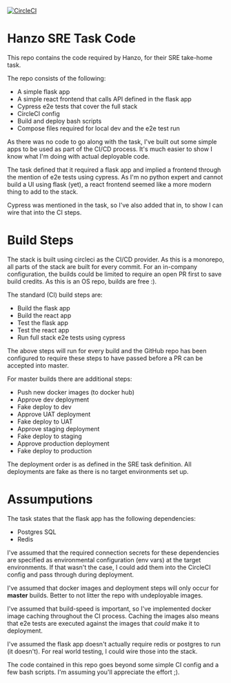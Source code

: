 [![CircleCI](https://circleci.com/gh/brendan-mccheese/hanzo-task/tree/master.svg?style=svg)](https://circleci.com/gh/brendan-mccheese/hanzo-task/tree/master)

# Hanzo SRE Task Code

This repo contains the code required by Hanzo, for their SRE take-home task.

The repo consists of the following:
- A simple flask app
- A simple react frontend that calls API defined in the flask app
- Cypress e2e tests that cover the full stack
- CircleCI config
- Build and deploy bash scripts
- Compose files required for local dev and the e2e test run

As there was no code to go along with the task, I've built out some simple apps
to be used as part of the CI/CD process. It's much easier to show I know what
I'm doing with actual deployable code.

The task defined that it required a flask app and implied a frontend through the mention of e2e tests using cypress. 
As I'm no python expert and cannot build a UI using flask (yet), a react frontend seemed like a more modern thing to add to the stack.

Cypress was mentioned in the task, so I've also added that in, to show I can wire
that into the CI steps.

# Build Steps

The stack is built using circleci as the CI/CD provider. As this is a monorepo, all parts of the stack are built for every commit. For an in-company configuration, the
builds could be limited to require an open PR first to save build credits. As this is
an OS repo, builds are free :).

The standard (CI) build steps are:
 - Build the flask app
 - Build the react app
 - Test the flask app
 - Test the react app
 - Run full stack e2e tests using cypress

The above steps will run for every build and the GitHub repo has been configured to
require these steps to have passed before a PR can be accepted into master.

For master builds there are additional steps:
 - Push new docker images (to docker hub)
 - Approve dev deployment
 - Fake deploy to dev
 - Approve UAT deployment
 - Fake deploy to UAT
 - Approve staging deployment
 - Fake deploy to staging
 - Approve production deployment
 - Fake deploy to production

The deployment order is as defined in the SRE task definition. All deployments are fake as there is no target environments set up.

 # Assumputions

The task states that the flask app has the following dependencies:
- Postgres SQL
- Redis

I've assumed that the required connection secrets for these dependencies are specified as environmental configuration 
(env vars) at the target environments. If that wasn't the case, I could
add them into the CircleCI config and pass through during deployment.

I've assumed that docker images and deployment steps will only occur for **master** builds. Better to not litter the repo with undeployable images.

I've assumed that build-speed is important, so I've implemented docker image
caching throughout the CI process. Caching the images also means that e2e tests are executed against the images that _could_ make it to deployment.

I've assumed the flask app doesn't actually require redis or postgres to run (it doesn't). 
For real world testing, I could wire those into the stack.

The code contained in this repo goes beyond some simple CI config and a few bash
scripts. I'm assuming you'll appreciate the effort ;).
